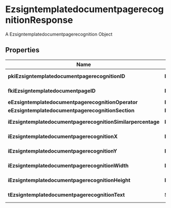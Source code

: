 

# EzsigntemplatedocumentpagerecognitionResponse

A Ezsigntemplatedocumentpagerecognition Object

## Properties

| Name | Type | Description | Notes |
|------------ | ------------- | ------------- | -------------|
|**pkiEzsigntemplatedocumentpagerecognitionID** | **Integer** | The unique ID of the Ezsigntemplatedocumentpagerecognition |  |
|**fkiEzsigntemplatedocumentpageID** | **Integer** | The unique ID of the Ezsigntemplatedocumentpage |  |
|**eEzsigntemplatedocumentpagerecognitionOperator** | **FieldEEzsigntemplatedocumentpagerecognitionOperator** |  |  |
|**eEzsigntemplatedocumentpagerecognitionSection** | **FieldEEzsigntemplatedocumentpagerecognitionSection** |  |  |
|**iEzsigntemplatedocumentpagerecognitionSimilarpercentage** | **Integer** | The similarpercentage of the Ezsigntemplatedocumentpagerecognition |  [optional] |
|**iEzsigntemplatedocumentpagerecognitionX** | **Integer** | The x of the Ezsigntemplatedocumentpagerecognition |  [optional] |
|**iEzsigntemplatedocumentpagerecognitionY** | **Integer** | The y of the Ezsigntemplatedocumentpagerecognition |  [optional] |
|**iEzsigntemplatedocumentpagerecognitionWidth** | **Integer** | The width of the Ezsigntemplatedocumentpagerecognition |  [optional] |
|**iEzsigntemplatedocumentpagerecognitionHeight** | **Integer** | The height of the Ezsigntemplatedocumentpagerecognition |  [optional] |
|**tEzsigntemplatedocumentpagerecognitionText** | **String** | The text of the Ezsigntemplatedocumentpagerecognition |  |



